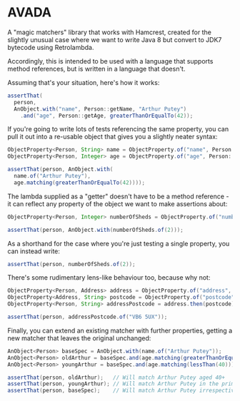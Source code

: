 # AVADA

A "magic matchers" library that works with Hamcrest, created for the slightly unusual case where we want to write Java 8 but convert to JDK7 bytecode using Retrolambda.

Accordingly, this is intended to be used with a language that supports method references, but is written in a language that doesn't.

Assuming that's your situation, here's how it works:

```java
assertThat(
  person,
  AnObject.with("name", Person::getName, "Arthur Putey")
    .and("age", Person::getAge, greaterThanOrEqualTo(42));
```

If you're going to write lots of tests referencing the same property, you can pull it out into a re-usable object that gives you a slightly neater syntax:

```java
ObjectProperty<Person, String> name = ObjectProperty.of("name", Person::getName);
ObjectProperty<Person, Integer> age = ObjectProperty.of("age", Person::getAge);

assertThat(person, AnObject.with(
  name.of("Arthur Putey"),
  age.matching(greaterThanOrEqualTo(42))));
```

The lambda supplied as a "getter" doesn't have to be a method reference - it can reflect any property of the object we want to make assertions about:

```java
ObjectProperty<Person, Integer> numberOfSheds = ObjectProperty.of("number of sheds", person -> person.getSheds().size());

assertThat(person, AnObject.with(numberOfSheds.of(2)));
```

As a shorthand for the case where you're just testing a single property, you can instead write:

```java
assertThat(person, numberOfSheds.of(2));
```

There's some rudimentary lens-like behaviour too, because why not:

```java
ObjectProperty<Person, Address> address = ObjectProperty.of("address", Person::getAddress);
ObjectProperty<Address, String> postcode = ObjectProperty.of("postcode", Address:getPostcode);
ObjectProperty<Person, String> addressPostcode = address.then(postcode);

assertThat(person, addressPostcode.of("VB6 5UX"));
```

Finally, you can extend an existing matcher with further properties, getting a new matcher that leaves the original unchanged:

```java
AnObject<Person> baseSpec = AnObject.with(name.of("Arthur Putey"));
AnObject<Person> oldArthur = baseSpec.and(age.matching(greaterThanOrEqualTo(40)));
AnObject<Person> youngArthur = baseSpec.and(age.matching(lessThan(40)));

assertThat(person, oldArthur);   // Will match Arthur Putey aged 40+
assertThat(person, youngArthur); // Will match Arthur Putey in the prime of youth
assertThat(person, baseSpec);    // Will match Arthur Putey irrespective of age
```